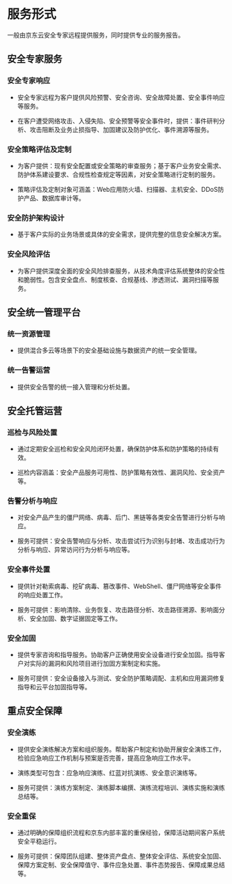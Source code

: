 # 服务形式

一般由京东云安全专家远程提供服务，同时提供专业的服务报告。

## 安全专家服务

### 安全专家响应

* 安全专家远程为客户提供风险预警、安全咨询、安全故障处置、安全事件响应等服务。

* 在客户遭受网络攻击、入侵失陷、安全预警等安全事件时，提供：事件研判分析、攻击阻断及业务止损指导、加固建议及防护优化、事件溯源等服务。

### 安全策略评估及定制

* 为客户提供：现有安全配置或安全策略的审查服务；基于客户业务安全需求、防护体系建设要求、合规性检查规定等因素，对安全策略进行定制的服务。

* 策略评估及定制对象可涵盖：Web应用防火墙、扫描器、主机安全、DDoS防护产品、数据库审计等。

### 安全防护架构设计

* 基于客户实际的业务场景或具体的安全需求，提供完整的信息安全解决方案。

### 安全风险评估

* 为客户提供深度全面的安全风险排查服务，从技术角度评估系统整体的安全性和脆弱性。包含安全盘点、制度核查、合规基线、渗透测试、漏洞扫描等服务。

## 安全统一管理平台

### 统一资源管理

* 提供混合多云等场景下的安全基础设施与数据资产的统一安全管理。

### 统一告警运营

* 提供安全告警的统一接入管理和分析处置。

## 安全托管运营

### 巡检与风险处置

* 通过定期安全巡检和安全风险闭环处置，确保防护体系和防护策略的持续有效。

* 巡检内容涵盖：安全产品服务可用性、防护策略有效性、漏洞风险、安全资产等。

### 告警分析与响应

* 对安全产品产生的僵尸网络、病毒、后门、黑链等各类安全告警进行分析与响应。

* 服务可提供：安全告警响应与分析、攻击尝试行为识别与封堵、攻击成功行为分析与响应、异常访问行为分析与响应等。

### 安全事件处置

* 提供针对勒索病毒、挖矿病毒、篡改事件、WebShell、僵尸网络等安全事件的响应处置工作。

* 服务可提供：影响清除、业务恢复、攻击路径分析、攻击路径溯源、影响面分析、安全加固、数字证据固定等工作。

### 安全加固

* 提供专家咨询和指导服务。协助客户正确使用安全设备进行安全加固。指导客户对实际的漏洞和风险项目进行加固方案制定和实施。

* 服务可提供：安全设备接入与测试、安全防护策略调配、主机和应用漏洞修复指导和云平台加固指导等。

## 重点安全保障

### 安全演练

* 提供安全演练解决方案和组织服务。帮助客户制定和协助开展安全演练工作，检验应急响应工作机制与预案是否完善，提高应急响应工作水平。

* 演练类型可包含：应急响应演练、红蓝对抗演练、安全意识演练等。

* 服务可提供：演练方案制定、演练脚本编撰、演练流程培训、演练实施和演练总结等。

### 安全重保

* 通过明确的保障组织流程和京东内部丰富的重保经验，保障活动期间客户系统安全平稳运行。

* 服务可提供：保障团队组建、整体资产盘点、整体安全评估、系统安全加固、保障方案定制、安全保障值守、事件应急处置、事件态势报告、保障成果总结等。
